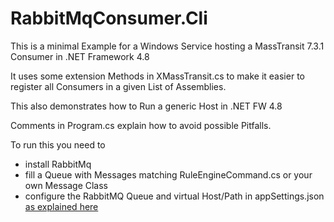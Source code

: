 # RabbitMqConsumer.Cli
This is a minimal Example for a Windows Service hosting a MassTransit 7.3.1 Consumer in .NET Framework 4.8

It uses some extension Methods in XMassTransit.cs to make it easier 
to register all Consumers in a given List of Assemblies. 

This also demonstrates how to Run a generic Host in .NET FW 4.8 

Comments in Program.cs explain how to avoid possible Pitfalls.

To run this you need to
* install RabbitMq  
* fill a Queue with Messages matching RuleEngineCommand.cs or your own Message Class
* configure the RabbitMQ Queue and virtual Host/Path in appSettings.json [as explained here](https://masstransit-project.com/usage/transports/rabbitmq.html#configuration)


